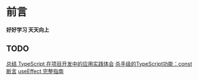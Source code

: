 # 前言 <Badge text="beta" type="warn"/> <Badge text="0.1.1+"/>

**好好学习 天天向上**

## TODO

[总结 TypeScript 在项目开发中的应用实践体会](https://juejin.cn/post/6970841540776329224)
[杀手级的TypeScript功能：const断言](https://segmentfault.com/a/1190000019239979)
[useEffect 完整指南](https://overreacted.io/zh-hans/a-complete-guide-to-useeffect/)
